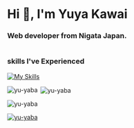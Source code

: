 <h1 align="left">Hi 👋, I'm Yuya Kawai</h1>
<h3 align="left">Web developer from Nigata Japan.</h3>




<p align="left"> <a href="https://twitter.com/" target="blank"><img src="https://img.shields.io/twitter/follow/?logo=twitter&style=for-the-badge" alt="" /></a> </p>


<h3 align="left">skills I've Experienced</h3>

[![My Skills](https://skillicons.dev/icons?i=js,ts,html,css,nextjs,react,ruby,rails,docker,aws)](https://skillicons.dev)



<p><img align="left" src="https://github-readme-stats.vercel.app/api/top-langs?username=yu-yaba&show_icons=true&locale=en&layout=compact" alt="yu-yaba" /></p>

<p>&nbsp;<img align="center" src="https://github-readme-stats.vercel.app/api?username=yu-yaba&show_icons=true&locale=en" alt="yu-yaba" /></p>

<p><img align="center" src="https://github-readme-streak-stats.herokuapp.com/?user=yu-yaba&" alt="yu-yaba" /></p>

<p align="left"> <a href="https://github.com/ryo-ma/github-profile-trophy"><img src="https://github-profile-trophy.vercel.app/?username=yu-yaba&row=2&column=3" alt="yu-yaba" /></a> </p>
